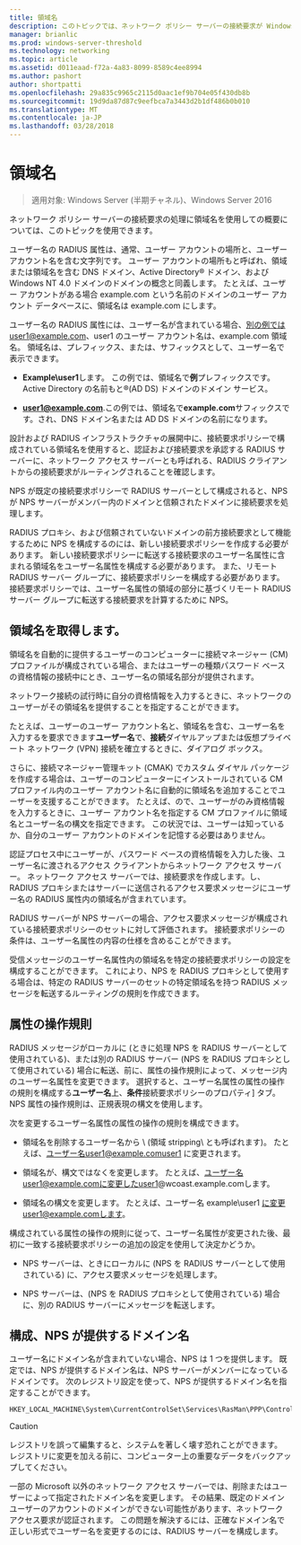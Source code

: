 ```yaml
---
title: 領域名
description: このトピックでは、ネットワーク ポリシー サーバーの接続要求が Windows Server 2016 での処理に領域名を使用しての概要を説明します。
manager: brianlic
ms.prod: windows-server-threshold
ms.technology: networking
ms.topic: article
ms.assetid: d011eaad-f72a-4a83-8099-8589c4ee8994
ms.author: pashort
author: shortpatti
ms.openlocfilehash: 29a835c9965c2115d0aac1ef9b704e05f430db8b
ms.sourcegitcommit: 19d9da87d87c9eefbca7a3443d2b1df486b0b010
ms.translationtype: MT
ms.contentlocale: ja-JP
ms.lasthandoff: 03/28/2018
---
```

# <a name="realm-names"></a>領域名

>適用対象: Windows Server (半期チャネル)、Windows Server 2016


ネットワーク ポリシー サーバーの接続要求の処理に領域名を使用しての概要については、このトピックを使用できます。

ユーザー名の RADIUS 属性は、通常、ユーザー アカウントの場所と、ユーザー アカウント名を含む文字列です。 ユーザー アカウントの場所もと呼ばれ、領域または領域名を含む DNS ドメイン、Active Directory® ドメイン、および Windows NT 4.0 ドメインのドメインの概念と同義します。 たとえば、ユーザー アカウントがある場合 example.com という名前のドメインのユーザー アカウント データベースに、領域名は example.com にします。

ユーザー名の RADIUS 属性には、ユーザー名が含まれている場合、別の例ではuser1@example.com、user1 のユーザー アカウント名は、example.com 領域名。 領域名は、プレフィックス、または、サフィックスとして、ユーザー名で表示できます。

- **Example\user1**します。 この例では、領域名で**例**プレフィックスです。Active Directory の名前もと&reg;\(AD DS\) ドメインのドメイン サービス。

- **user1@example.com**.この例では、領域名で**example.com**サフィックスです。され、DNS ドメイン名または AD DS ドメインの名前になります。

設計および RADIUS インフラストラクチャの展開中に、接続要求ポリシーで構成されている領域名を使用すると、認証および接続要求を承認する RADIUS サーバーに、ネットワーク アクセス サーバーとも呼ばれる、RADIUS クライアントからの接続要求がルーティングされることを確認します。

NPS が既定の接続要求ポリシーで RADIUS サーバーとして構成されると、NPS が NPS サーバーがメンバー内のドメインと信頼されたドメインに接続要求を処理します。

RADIUS プロキシ、および信頼されていないドメインの前方接続要求として機能するために NPS を構成するのには、新しい接続要求ポリシーを作成する必要があります。 新しい接続要求ポリシーに転送する接続要求のユーザー名属性に含まれる領域名をユーザー名属性を構成する必要があります。 また、リモート RADIUS サーバー グループに、接続要求ポリシーを構成する必要があります。 接続要求ポリシーでは、ユーザー名属性の領域の部分に基づくリモート RADIUS サーバー グループに転送する接続要求を計算するために NPS。

## <a name="acquiring-the-realm-name"></a>領域名を取得します。

領域名を自動的に提供するユーザーのコンピューターに接続マネージャー (CM) プロファイルが構成されている場合、またはユーザーの種類パスワード ベースの資格情報の接続中にとき、ユーザー名の領域名部分が提供されます。

ネットワーク接続の試行時に自分の資格情報を入力するときに、ネットワークのユーザーがその領域名を提供することを指定することができます。

たとえば、ユーザーのユーザー アカウント名と、領域名を含む、ユーザー名を入力するを要求できます**ユーザー名**で、**接続**ダイヤルアップまたは仮想プライベート ネットワーク (VPN) 接続を確立するときに、ダイアログ ボックス。

さらに、接続マネージャー管理キット (CMAK) でカスタム ダイヤル パッケージを作成する場合は、ユーザーのコンピューターにインストールされている CM プロファイル内のユーザー アカウント名に自動的に領域名を追加することでユーザーを支援することができます。 たとえば、ので、ユーザーがのみ資格情報を入力するときに、ユーザー アカウント名を指定する CM プロファイルに領域名とユーザー名の構文を指定できます。 この状況では、ユーザーは知っているか、自分のユーザー アカウントのドメインを記憶する必要はありません。

認証プロセス中にユーザーが、パスワード ベースの資格情報を入力した後、ユーザー名に渡されるアクセス クライアントからネットワーク アクセス サーバー。 ネットワーク アクセス サーバーでは、接続要求を作成します。し、RADIUS プロキシまたはサーバーに送信されるアクセス要求メッセージにユーザー名の RADIUS 属性内の領域名が含まれています。

RADIUS サーバーが NPS サーバーの場合、アクセス要求メッセージが構成されている接続要求ポリシーのセットに対して評価されます。 接続要求ポリシーの条件は、ユーザー名属性の内容の仕様を含めることができます。

受信メッセージのユーザー名属性内の領域名を特定の接続要求ポリシーの設定を構成することができます。 これにより、NPS を RADIUS プロキシとして使用する場合は、特定の RADIUS サーバーのセットの特定領域名を持つ RADIUS メッセージを転送するルーティングの規則を作成できます。

## <a name="attribute-manipulation-rules"></a>属性の操作規則

RADIUS メッセージがローカルに (ときに処理 NPS を RADIUS サーバーとして使用されている)、または別の RADIUS サーバー (NPS を RADIUS プロキシとして使用されている) 場合に転送、前に、属性の操作規則によって、メッセージ内のユーザー名属性を変更できます。 選択すると、ユーザー名属性の属性の操作の規則を構成する**ユーザー名**上、**条件**接続要求ポリシーのプロパティ] タブ。 NPS 属性の操作規則は、正規表現の構文を使用します。

次を変更するユーザー名属性の属性の操作の規則を構成できます。

- 領域名を削除するユーザー名から \ (領域 stripping\ とも呼ばれます)。 たとえば、ユーザー名user1@example.comuser1 に変更されます。

- 領域名が、構文ではなくを変更します。 たとえば、ユーザー名user1@example.comに変更したuser1@wcoast.example.comします。

- 領域名の構文を変更します。 たとえば、ユーザー名 example\user1 に変更user1@example.comします。

構成されている属性の操作の規則に従って、ユーザー名属性が変更された後、最初に一致する接続要求ポリシーの追加の設定を使用して決定かどうか。

- NPS サーバーは、ときにローカルに (NPS を RADIUS サーバーとして使用されている) に、アクセス要求メッセージを処理します。

- NPS サーバーは、(NPS を RADIUS プロキシとして使用されている) 場合に、別の RADIUS サーバーにメッセージを転送します。

## <a name="configuring-the-the-nps-supplied-domain-name"></a>構成、NPS が提供するドメイン名

ユーザー名にドメイン名が含まれていない場合、NPS は 1 つを提供します。 既定では、NPS が提供するドメイン名は、NPS サーバーがメンバーになっているドメインです。 次のレジストリ設定を使って、NPS が提供するドメイン名を指定することができます。

    
    HKEY_LOCAL_MACHINE\System\CurrentControlSet\Services\RasMan\PPP\ControlProtocols\BuiltIn\DefaultDomain
    

>[!CAUTION]
>レジストリを誤って編集すると、システムを著しく壊す恐れことができます。 レジストリに変更を加える前に、コンピューター上の重要なデータをバックアップしてください。

一部の Microsoft 以外のネットワーク アクセス サーバーでは、削除またはユーザーによって指定されたドメイン名を変更します。 その結果、既定のドメイン ユーザーのアカウントのドメインができない可能性があります、ネットワーク アクセス要求が認証されます。 この問題を解決するには、正確なドメイン名で正しい形式でユーザー名を変更するのには、RADIUS サーバーを構成します。
